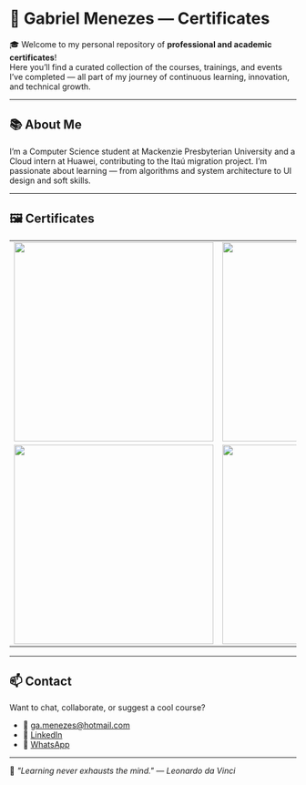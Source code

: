 # 🏅 Gabriel Menezes — Certificates

🎓 Welcome to my personal repository of **professional and academic certificates**!  
Here you’ll find a curated collection of the courses, trainings, and events I’ve completed — all part of my journey of continuous learning, innovation, and technical growth.

---

## 📚 About Me

I’m a Computer Science student at Mackenzie Presbyterian University and a Cloud intern at Huawei, contributing to the Itaú migration project. I’m passionate about learning — from algorithms and system architecture to UI design and soft skills.

---

## 🖼️ Certificates

<table>
  <tr>
    <td><img src="https://i.ibb.co/k2jYGc5H/Imers-o-Intelig-ncia-Artificial-2edi-o.jpg" width="350"/></td>
    <td><img src="https://i.ibb.co/L3sB7gs/GABRIEL-MENEZES.png" width="350"/></td>
  </tr>
  <tr>
    <td><img src="https://i.ibb.co/L3sB7gs/GABRIEL-MENEZES.png" width="350"/></td>
    <td><img src="https://i.ibb.co/L3sB7gs/GABRIEL-MENEZES.png" width="350"/></td>
  </tr>
</table>

---

## 📫 Contact

Want to chat, collaborate, or suggest a cool course?

- 📧 ga.menezes@hotmail.com  
- 💼 [LinkedIn](https://www.linkedin.com/in/seu-usuario)  
- 💬 [WhatsApp](https://wa.me/5511915834028)

---

🚀 *"Learning never exhausts the mind." — Leonardo da Vinci*





